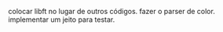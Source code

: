 colocar libft no lugar de outros códigos.
fazer o parser de color.
implementar um jeito para testar.